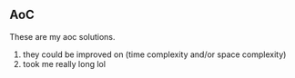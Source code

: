 ## AoC
These are my aoc solutions. 
1. they could be improved on (time complexity and/or space complexity)
2. took me really long lol
